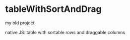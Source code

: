 ﻿# tableWithSortAndDrag

my old project

native JS: table with sortable rows and draggable columns

